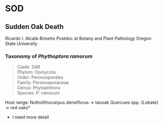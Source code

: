 # SOD
## Sudden Oak Death
Ricardo I. Alcalá-Briseño
Postdoc at Botany and Plant Pathology
Oregon State University



### Taxonomy of _Phythoptora ramorum_
> Clade: 	SAR \
Phylum: 	Oomycota \
Order: 	  Peronosporales \
Family: 	Peronosporaceae \
Genus: 	  Phytophthora \
Species: 	_P. ramorum_

Host range:
Notholithocarpus densiflorus -> tanoak
Quercues spp. (Lobate) -> red oaks*


* I need more detail 
